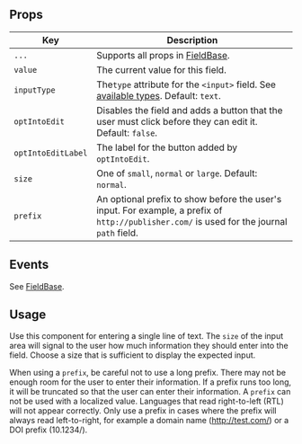 ## Props

| Key | Description |
| --- | --- |
| `...` | Supports all props in [FieldBase](#/component/Form/fields/FieldBase). |
| `value` | The current value for this field. |
| `inputType` |  The`type` attribute for the `<input>` field. See [available types](https://developer.mozilla.org/en-US/docs/Web/HTML/Element/input#Form_%3Cinput%3E_types). Default: `text`. |
| `optIntoEdit` | Disables the field and adds a button that the user must click before they can edit it. Default: `false`. |
| `optIntoEditLabel` | The label for the button added by `optIntoEdit`. |
| `size` | One of `small`, `normal` or `large`. Default: `normal`. |
| `prefix` | An optional prefix to show before the user's input. For example, a prefix of `http://publisher.com/` is used for the journal `path` field. |

## Events

See [FieldBase](#/component/Form/fields/FieldBase).

## Usage

Use this component for entering a single line of text. The `size` of the input area will signal to the user how much information they should enter into the field. Choose a size that is sufficient to display the expected input.

When using a `prefix`, be careful not to use a long prefix. There may not be enough room for the user to enter their information. If a prefix runs too long, it will be truncated so that the user can enter their information. A `prefix` can not be used with a localized value. Languages that read right-to-left (RTL) will not appear correctly. Only use a prefix in cases where the prefix will always read left-to-right, for example a domain name (http://test.com/) or a DOI prefix (10.1234/).
